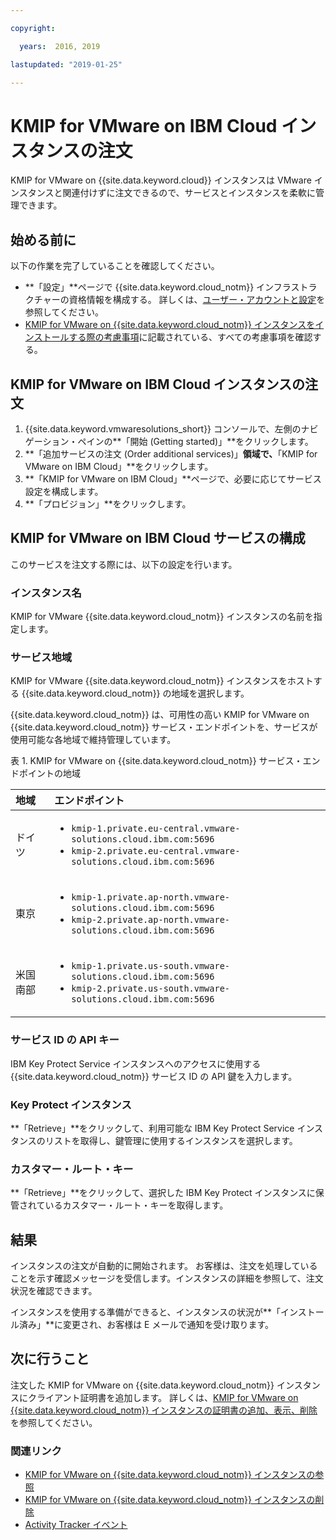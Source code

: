 ```yaml
---

copyright:

  years:  2016, 2019

lastupdated: "2019-01-25"

---
```


# KMIP for VMware on IBM Cloud インスタンスの注文

KMIP for VMware on {{site.data.keyword.cloud}} インスタンスは VMware インスタンスと関連付けずに注文できるので、サービスとインスタンスを柔軟に管理できます。

## 始める前に

以下の作業を完了していることを確認してください。
*  **「設定」**ページで {{site.data.keyword.cloud_notm}} インフラストラクチャーの資格情報を構成する。 詳しくは、[ユーザー・アカウントと設定](/docs/services/vmwaresolutions/vmonic/useraccount.html)を参照してください。
*  [KMIP for VMware on {{site.data.keyword.cloud_notm}} インスタンスをインストールする際の考慮事項](/docs/services/vmwaresolutions/services/kmip_standalone_considerations.html)に記載されている、すべての考慮事項を確認する。

## KMIP for VMware on IBM Cloud インスタンスの注文

1. {{site.data.keyword.vmwaresolutions_short}} コンソールで、左側のナビゲーション・ペインの**「開始 (Getting started)」**をクリックします。
2. **「追加サービスの注文 (Order additional services)」**領域で、**「KMIP for VMware on IBM Cloud」**をクリックします。
3. **「KMIP for VMware on IBM Cloud」**ページで、必要に応じてサービス設定を構成します。
4. **「プロビジョン」**をクリックします。

## KMIP for VMware on IBM Cloud サービスの構成

このサービスを注文する際には、以下の設定を行います。

### インスタンス名

KMIP for VMware {{site.data.keyword.cloud_notm}} インスタンスの名前を指定します。

### サービス地域

KMIP for VMware {{site.data.keyword.cloud_notm}} インスタンスをホストする {{site.data.keyword.cloud_notm}} の地域を選択します。

{{site.data.keyword.cloud_notm}} は、可用性の高い KMIP for VMware on {{site.data.keyword.cloud_notm}} サービス・エンドポイントを、サービスが使用可能な各地域で維持管理しています。

表 1. KMIP for VMware on {{site.data.keyword.cloud_notm}} サービス・エンドポイントの地域

| 地域         | エンドポイント               |
|:---------------|:-----------------------|
| ドイツ        |  <ul><li><code>kmip-1.private.eu-central.vmware-solutions.cloud.ibm.com:5696</code></li><li><code>kmip-2.private.eu-central.vmware-solutions.cloud.ibm.com:5696</code></li></ul> |
| 東京          | <ul><li><code>kmip-1.private.ap-north.vmware-solutions.cloud.ibm.com:5696</code></li><li><code>kmip-2.private.ap-north.vmware-solutions.cloud.ibm.com:5696</code></li></ul> |
| 米国南部       |  <ul><li><code>kmip-1.private.us-south.vmware-solutions.cloud.ibm.com:5696</code></li><li><code>kmip-2.private.us-south.vmware-solutions.cloud.ibm.com:5696</code></li></ul> |

### サービス ID の API キー

IBM Key Protect Service インスタンスへのアクセスに使用する {{site.data.keyword.cloud_notm}} サービス ID の API 鍵を入力します。

### Key Protect インスタンス

**「Retrieve」**をクリックして、利用可能な IBM Key Protect Service インスタンスのリストを取得し、鍵管理に使用するインスタンスを選択します。

### カスタマー・ルート・キー

**「Retrieve」**をクリックして、選択した IBM Key Protect インスタンスに保管されているカスタマー・ルート・キーを取得します。

## 結果

インスタンスの注文が自動的に開始されます。 お客様は、注文を処理していることを示す確認メッセージを受信します。インスタンスの詳細を参照して、注文状況を確認できます。

インスタンスを使用する準備ができると、インスタンスの状況が**「インストール済み」**に変更され、お客様は E メールで通知を受け取ります。

## 次に行うこと

注文した KMIP for VMware on {{site.data.keyword.cloud_notm}} インスタンスにクライアント証明書を追加します。 詳しくは、[KMIP for VMware on {{site.data.keyword.cloud_notm}} インスタンスの証明書の追加、表示、削除](/docs/services/vmwaresolutions/services/kmip_standalone_addingdeletingcert.html)を参照してください。

### 関連リンク

* [KMIP for VMware on {{site.data.keyword.cloud_notm}} インスタンスの参照](/docs/services/vmwaresolutions/services/kmip_standalone_viewing.html)
* [KMIP for VMware on {{site.data.keyword.cloud_notm}} インスタンスの削除](/docs/services/vmwaresolutions/services/kmip_standalone_deleting.html)
* [Activity Tracker イベント](/docs/services/vmwaresolutions/vmonic/at-events.html)
